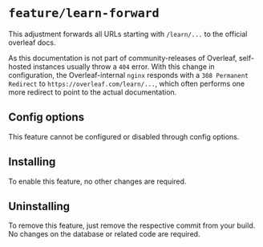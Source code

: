 # `feature/learn-forward`

This adjustment forwards all URLs starting with `/learn/...` to the official overleaf docs.

As this documentation is not part of community-releases of Overleaf, self-hosted instances usually throw a `404` error.
With this change in configuration, the Overleaf-internal `nginx` responds with a `308 Permanent Redirect` to `https://overleaf.com/learn/...`,
which often performs one more redirect to point to the actual documentation.

## Config options

This feature cannot be configured or disabled through config options.

## Installing

To enable this feature, no other changes are required.

## Uninstalling

To remove this feature, just remove the respective commit from your build. No changes on the database or related code are required.
